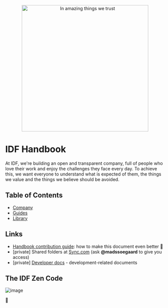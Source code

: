 <p align="center"><img src="https://public-media.interaction-design.org/images/idf-logo-full-expanded.svg" alt="In amazing things we trust" width="400"></p>



IDF Handbook
============

At IDF, we're building an open and transparent company, full of people who love their work and enjoy the challenges they face every day.
To achieve this, we want everyone to understand what is expected of them, the things we value and the things we believe should be avoided.


## Table of Contents
 - [Company](/company/README.md)
 - [Guides](/guides/README.md)
 - [Library](/library/README.md)


## Links
 - [Handbook contribution guide](CONTRIBUTING.md): how to make this document even better 🦄
 - [private] Shared folders at [Sync.com](https://cp.sync.com/files/) (ask **@madssoegaard** to give you access)
 - [private] [Developer docs](https://github.com/InteractionDesignFoundation/IDF-web/blob/develop/docs/README.md) - development-related documents

## The IDF Zen Code
![image](https://user-images.githubusercontent.com/13465519/45677743-8445e980-bb67-11e8-9243-9ae29dea255a.png)

🦄
